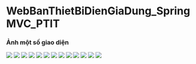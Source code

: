 # WebBanThietBiDienGiaDung_SpringMVC_PTIT

### Ảnh một số giao diện
   
 <img src="images/login.jpg" >
 <img src="images/signup.jpg" >
 <img src="images/verify.jpg" >
 <img src="images/forgetPass.jpg" >
 <img src="images/main.jpg" >
 <img src="images/type.jpg." >
 <img src="images/infor.jpg" >
 <img src="images/infor2.jpg" >
 <img src="images/infor2.jpg" >
 <img src="images/search.jpg" >
 <img src="images/cart.jpg" >
 <img src="images/order.jpg" >
 <img src="images/admin.jpg" >
  
